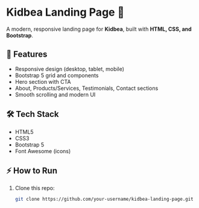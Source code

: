 # Kidbea Landing Page 🌟

A modern, responsive landing page for **Kidbea**, built with **HTML, CSS, and Bootstrap**.

## 🚀 Features
- Responsive design (desktop, tablet, mobile)
- Bootstrap 5 grid and components
- Hero section with CTA
- About, Products/Services, Testimonials, Contact sections
- Smooth scrolling and modern UI

## 🛠️ Tech Stack
- HTML5
- CSS3
- Bootstrap 5
- Font Awesome (icons)

## ⚡ How to Run
1. Clone this repo:
   ```bash
   git clone https://github.com/your-username/kidbea-landing-page.git
